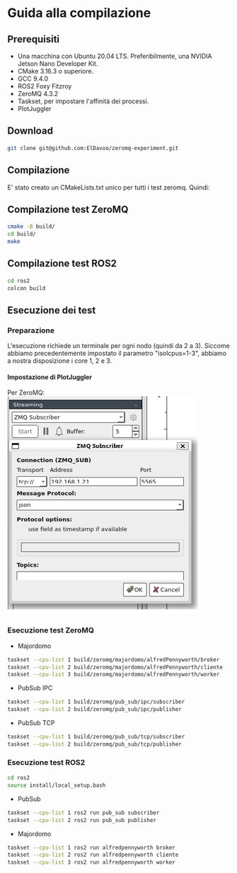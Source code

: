 # Guida alla compilazione
## Prerequisiti
- Una macchina con Ubuntu 20.04 LTS. Preferibilmente, una NVIDIA Jetson Nano Developer Kit.
- CMake 3.16.3 o superiore.
- GCC 9.4.0
- ROS2 Foxy Fitzroy
- ZeroMQ 4.3.2
- Taskset, per impostare l'affinità dei processi.
- PlotJuggler

## Download
```sh
git clone git@github.com:ElDavoo/zeromq-experiment.git
```

## Compilazione
E' stato creato un CMakeLists.txt unico per tutti i test zeromq. Quindi:
## Compilazione test ZeroMQ
```sh
cmake -B build/
cd build/
make
```
## Compilazione test ROS2
```sh
cd ros2
colcon build
```
## Esecuzione dei test
### Preparazione
L'esecuzione richiede un terminale per ogni nodo (quindi da 2 a 3).
Siccome abbiamo precedentemente impostato il parametro "isolcpus=1-3",
abbiamo a nostra disposizione i core 1, 2 e 3.
#### Impostazione di PlotJuggler
Per ZeroMQ:  
![foto](plotj1.png)



### Esecuzione test ZeroMQ
- Majordomo
```sh
taskset --cpu-list 1 build/zeromq/majordomo/alfredPennyworth/broker
taskset --cpu-list 2 build/zeromq/majordomo/alfredPennyworth/cliente
taskset --cpu-list 3 build/zeromq/majordomo/alfredPennyworth/worker
```
- PubSub IPC
```sh
taskset --cpu-list 1 build/zeromq/pub_sub/ipc/subscriber
taskset --cpu-list 2 build/zeromq/pub_sub/ipc/publisher
```
- PubSub TCP
```sh
taskset --cpu-list 1 build/zeromq/pub_sub/tcp/subscriber
taskset --cpu-list 2 build/zeromq/pub_sub/tcp/publisher
```
### Esecuzione test ROS2
```sh
cd ros2
source install/local_setup.bash
```
- PubSub
```sh
taskset --cpu-list 1 ros2 run pub_sub subscriber
taskset --cpu-list 2 ros2 run pub_sub publisher
```
- Majordomo
```sh
taskset --cpu-list 1 ros2 run alfredpennyworth broker
taskset --cpu-list 2 ros2 run alfredpennyworth cliente
taskset --cpu-list 3 ros2 run alfredpennyworth worker
```
